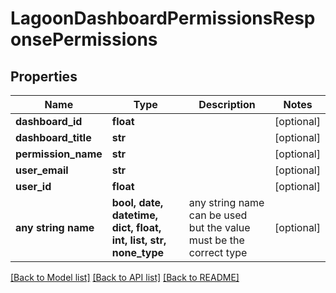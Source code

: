 # LagoonDashboardPermissionsResponsePermissions


## Properties
Name | Type | Description | Notes
------------ | ------------- | ------------- | -------------
**dashboard_id** | **float** |  | [optional] 
**dashboard_title** | **str** |  | [optional] 
**permission_name** | **str** |  | [optional] 
**user_email** | **str** |  | [optional] 
**user_id** | **float** |  | [optional] 
**any string name** | **bool, date, datetime, dict, float, int, list, str, none_type** | any string name can be used but the value must be the correct type | [optional]

[[Back to Model list]](../README.md#documentation-for-models) [[Back to API list]](../README.md#documentation-for-api-endpoints) [[Back to README]](../README.md)


